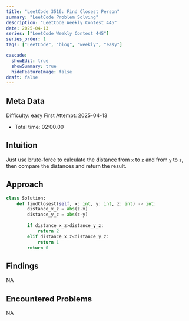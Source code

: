 ```yaml
---
title: "LeetCode 3516: Find Closest Person"
summary: "LeetCode Problem Solving"
description: "LeetCode Weekly Contest 445"
date: 2025-04-13
series: ["LeetCode Weekly Contest 445"]
series_order: 1
tags: ["LeetCode", "blog", "weekly", "easy"]

cascade:
  showEdit: true
  showSummary: true
  hideFeatureImage: false
draft: false
---
```


## Meta Data

Difficulty: easy
First Attempt: 2025-04-13
- Total time: 02:00.00

## Intuition

Just use brute-force to calculate the distance from `x` to `z` and from `y` to `z`, then compare the distances and return the result.

## Approach
```python
class Solution:
    def findClosest(self, x: int, y: int, z: int) -> int:
        distance_x_z = abs(z-x)
        distance_y_z = abs(z-y)
        
        if distance_x_z>distance_y_z:
            return 2
        elif distance_x_z<distance_y_z:
            return 1
        return 0
```

## Findings
NA

## Encountered Problems 
NA